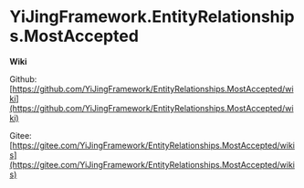 # YiJingFramework.EntityRelationships.MostAccepted

**Wiki**

Github: [https://github.com/YiJingFramework/EntityRelationships.MostAccepted/wiki](https://github.com/YiJingFramework/EntityRelationships.MostAccepted/wiki)

Gitee: [https://gitee.com/YiJingFramework/EntityRelationships.MostAccepted/wikis](https://gitee.com/YiJingFramework/EntityRelationships.MostAccepted/wikis)